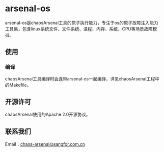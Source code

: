 # arsenal-os

arsenal-os是chaosArsenal工具的原子执行能力，专注于os的原子故障注入能力工具集，包含linux系统文件、文件系统、进程、内存、系统、CPU等场景故障模拟。

## 使用

### 编译

chaosArsenal工具编译时会连带arsenal-os一起编译，详见chaosArsenal工程中的Makefile。

### 

## 开源许可

chaosArsenal使用的Apache 2.0开源协议。

## 联系我们

Email：chaos-arsenal@sangfor.com.cn